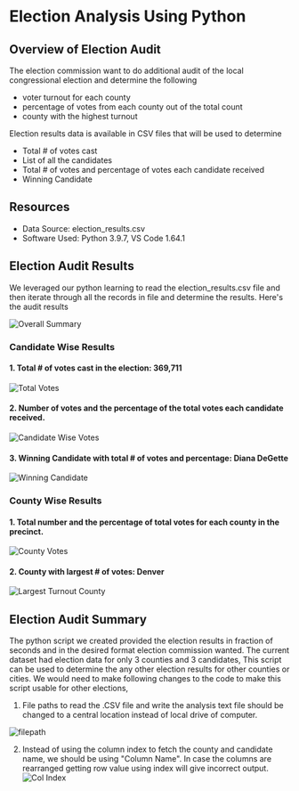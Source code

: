 # Election Analysis Using Python

## Overview of Election Audit
The election commission want to do additional audit of the local congressional election and determine the following 
  - voter turnout for each county
  - percentage of votes from each county out of the total count
  - county with the highest turnout

Election results data is available in CSV files that will be used to determine 
  - Total # of votes cast
  - List of all the candidates
  - Total # of votes and percentage of votes each candidate received
  - Winning Candidate 

## Resources
  - Data Source: election_results.csv
  - Software Used: Python 3.9.7, VS Code 1.64.1

## Election Audit Results
We leveraged our python learning to read the election_results.csv file and then iterate through all the records
in file and determine the results. Here's the audit results

![Overall Summary](https://user-images.githubusercontent.com/98173091/155036733-37ecf777-4200-45f5-be6f-aa48625359c5.png)

### Candidate Wise Results

 #### 1. Total # of votes cast in the election: 369,711  
 ![Total Votes](https://user-images.githubusercontent.com/98173091/155037249-90c452ad-ae99-4688-ba8e-c10c1859ad0f.png)
 
 #### 2. Number of votes and the percentage of the total votes each candidate received.      
 ![Candidate Wise Votes](https://user-images.githubusercontent.com/98173091/155036934-bc957b40-a5b0-4b29-a3d4-dc0f80ad41c8.png)

 #### 3.  Winning Candidate with total # of votes and percentage: Diana DeGette
 ![Winning Candidate](https://user-images.githubusercontent.com/98173091/155037042-b08cbc3a-0243-434b-b0eb-815bbaa2e967.png)

### County Wise Results

 #### 1. Total number and the percentage of total votes for each county in the precinct.
 ![County Votes](https://user-images.githubusercontent.com/98173091/155036574-770cc963-b817-404e-b657-cd3f5ce869ca.png)
  
 #### 2.  County with largest # of votes: Denver
 ![Largest Turnout County](https://user-images.githubusercontent.com/98173091/155036828-f847a3f3-757f-47c3-ad14-dde223fb4c27.png)

 
## Election Audit Summary

The python script we created provided the election results in fraction of seconds and in the desired format
election commission wanted. The current dataset had election data for only 3 counties and 3 candidates,
This script can be used to determine the any other election results for other counties or cities. 
We would need to make following changes to the code to make this script usable for other elections,

1. File paths to read the .CSV file and write the analysis text file should be changed to a central location 
instead of local drive of computer.

  ![filepath](https://user-images.githubusercontent.com/98173091/155043360-111f2c5c-36f9-4610-8f68-5c25be7d26fe.png)
    

  
2. Instead of using the column index to fetch the county and candidate name, we should be using "Column Name". In case the 
columns are rearranged getting row value using index will give incorrect output.
![Col Index](https://user-images.githubusercontent.com/98173091/155039451-2577c8b8-8d80-4355-900e-91989d0cd8a3.png)
